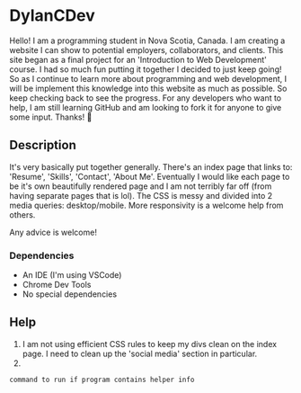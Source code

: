 # DylanCDev 

Hello! I am a programming student in Nova Scotia, Canada. I am creating a website I can show to potential employers, collaborators, and clients. This site began 
as a final project for an 'Introduction to Web Development' course. I had so much fun putting it together I decided to just keep going! So as I continue to learn
more about programming and web development, I will be implement this knowledge into this website as much as possible. So keep checking back to see the progress. 
For any developers who want to help, I am still learning GitHub and am looking to fork it for anyone to give some input. Thanks! 🚀

## Description

It's very basically put together generally. There's an index page that links to: 'Resume', 'Skills', 'Contact', 'About Me'. 
Eventually I would like each page to be it's own beautifully rendered page and I am not terribly far off (from having 
separate pages that is lol). 
The CSS is messy and divided into 2 media queries: desktop/mobile. More responsivity is a welcome help from others. 

Any advice is welcome! 


### Dependencies

* An IDE (I'm using VSCode) 
* Chrome Dev Tools
* No special dependencies
  
## Help

1. I am not using efficient CSS rules to keep my divs clean on the index page. I need to clean up the 'social media' section in particular.
2. 
```
command to run if program contains helper info
```

